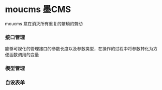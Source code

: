# moucms 墨CMS
moucms 意在消灭所有重复的繁琐的劳动

### 接口管理
能够可视化的管理接口的参数长度以及参数类型，在操作的过程中将参数转化为方便函数调用的变量
### 模型管理
### 自设表单
